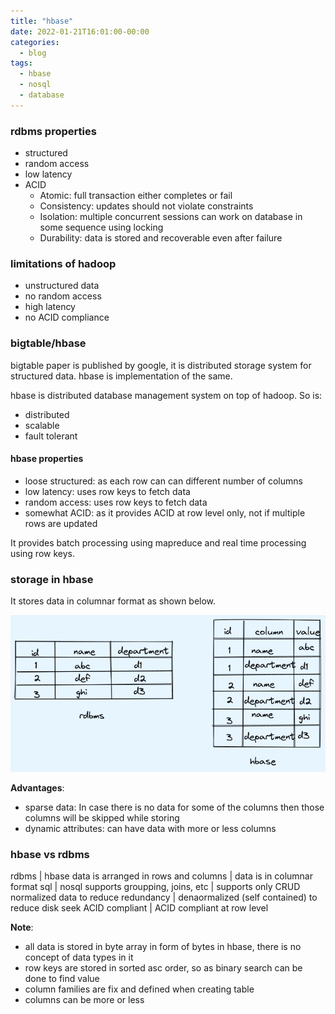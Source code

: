 ```yaml
---
title: "hbase"
date: 2022-01-21T16:01:00-00:00
categories:
  - blog
tags:
  - hbase
  - nosql
  - database
---
```



### rdbms properties

* structured
* random access
* low latency
* ACID
  * Atomic: full transaction either completes or fail
  * Consistency: updates should not violate constraints
  * Isolation: multiple concurrent sessions can work on database in some sequence using locking
  * Durability: data is stored and recoverable even after failure


### limitations of hadoop

* unstructured data
* no random access
* high latency
* no ACID compliance


### bigtable/hbase

bigtable paper is published by google, it is distributed storage system for structured data. hbase is implementation of the same.

hbase is distributed database management system on top of hadoop. So is:
  * distributed
  * scalable
  * fault tolerant


#### hbase properties

* loose structured: as each row can can different number of columns
* low latency: uses row keys to fetch data
* random access: uses row keys to fetch data
* somewhat ACID: as it provides ACID at row level only, not if multiple rows are updated

It provides batch processing using mapreduce and real time processing using row keys.


### storage in hbase

It stores data in columnar format as shown below.

![hbase](/assets/images/hbase/hbase.png)

**Advantages**:

  * sparse data: In case there is no data for some of the columns then those columns will be skipped while storing
  * dynamic attributes: can have data with more or less columns


### hbase vs rdbms

rdbms                                 | hbase
data is arranged in rows and columns  | data is in columnar format
sql                                   | nosql
supports groupping, joins, etc        | supports only CRUD
normalized data to reduce redundancy  | denaormalized (self contained) to reduce disk seek
ACID compliant                        | ACID compliant at row level


**Note**: 

* all data is stored in byte array in form of bytes in hbase, there is no concept of data types in it
* row keys are stored in sorted asc order, so as binary search can be done to find value
* column families are fix and defined when creating table
* columns can be more or less
